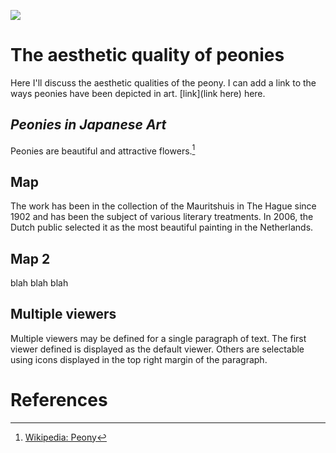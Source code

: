 <a href="https://juncture-digital.org"><img src="https://juncture-digital.org/images/ve-button.png"></a>

<param ve-config 
       title="Peonies" 
       author="Rachel"
       banner="https://upload.wikimedia.org/wikipedia/commons/6/65/Paeonia_suffruticosa_red070503B.jpg" 
       layout="vertical">

<!-- Entities discussed throughout the essay are typically defined before the essay text and
     are thus available in all text.  Entity identifiers (QIDs) can be found in either
     Wikipedia or Wikidata (https://www.wikidata.org)> -->
<param ve-entity eid="Q185372"> <!-- Girl with a Pearl Earring painting -->
<param ve-entity eid="Q41264"> <!-- Johannes Vermeer -->
<param ve-entity eid="Q221092"> <!-- Mauritshuis -->
<param ve-entity eid="Q36600"> <!-- The Hague -->

# The aesthetic quality of peonies

Here I'll discuss the aesthetic qualities of the peony. I can add a link to the ways peonies have been depicted in art. [link](link here) here.
<param ve-image 
       label="Peonies in paintings" 
       description="painting by Manet"
       licence="PD"
       url="https://upload.wikimedia.org/wikipedia/commons/6/60/Peonies_MET_DP123836.jpg">

## *Peonies in Japanese Art*

Peonies are beautiful and attractive flowers.[^1]
<param ve-image 
       label="Peonies" 
       description="painting by Johannes Vermeer" 
       license="public domain" 
       url="https://upload.wikimedia.org/wikipedia/commons/f/f7/Henri_Fantin-Latour_Bouquet_of_Peonies_and_Iris.jpg">

## Map

The work has been in the collection of the Mauritshuis in The Hague since 1902 and has been the subject of various literary treatments. In 2006, the Dutch public selected it as the most beautiful painting in the Netherlands.
<param ve-map center="Q6602" zoom="11">

## Map 2
blah blah blah


## Multiple viewers

Multiple viewers may be defined for a single paragraph of text.  The first viewer defined is displayed as the default viewer.  Others are selectable using icons displayed in the top right margin of the paragraph.
<param ve-image 
       manifest="https://iiif.juncture-digital.org/manifest/6dd738aed85597cac540ad31dd5818e86ef7f2918c7b43a9eb3123d5538e6e4c">
<param ve-map center="Q36600" zoom="11">

# References

[^1]: [Wikipedia: Peony](https://en.wikipedia.org/wiki/Peony)
